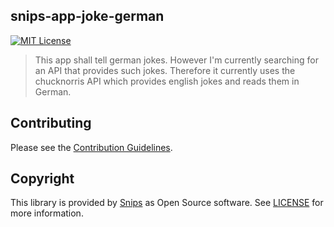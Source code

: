 ## snips-app-joke-german
[![MIT License](https://img.shields.io/badge/license-MIT-blue.svg)](https://github.com/snipsco/snips-app-joke-german/blob/master/LICENSE)

> This app shall tell german jokes. However I'm currently searching for an API that provides such jokes. Therefore it currently uses the chucknorris API which provides english jokes and reads them in German.

## Contributing

Please see the [Contribution Guidelines](https://github.com/snipsco/snips-app-template-py/blob/master/CONTRIBUTING.md).

## Copyright

This library is provided by [Snips](https://www.snips.ai) as Open Source software. See [LICENSE](https://github.com/snipsco/snips-app-template-py/blob/master/LICENSE) for more information.
